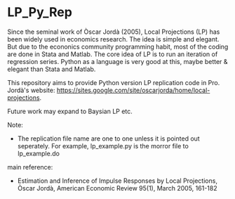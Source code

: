 # LP_Py_Rep
Since the seminal work of Òscar Jordà (2005), Local Projections (LP) has been widely used in economics research. The idea is simple and elegant. But due to the econonics community programming habit, most of the coding are done in Stata and Matlab.
The core idea of LP is to run an iteration of regression series. Python as a language is very good at this, maybe better & elegant than Stata and Matlab.

This repository aims to provide Python version LP replication code in Pro. Jordà's website: https://sites.google.com/site/oscarjorda/home/local-projections.

Future work may expand to Baysian LP etc.

Note:
- The replication file name are one to one unless it is pointed out seperately. For example, lp_example.py is the morror file to lp_example.do


main reference: 

- Estimation and Inference of Impulse Responses by Local Projections, Òscar Jordà, American Economic Review 95(1), March 2005, 161-182
